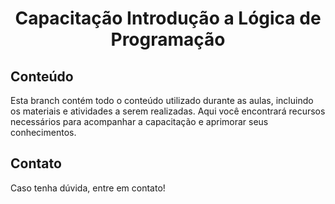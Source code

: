 # <h1 align="center"> Capacitação Introdução a Lógica de Programação </h1>

## Conteúdo

Esta branch contém todo o conteúdo utilizado durante as aulas, incluindo os materiais e atividades a serem realizadas. Aqui você encontrará recursos necessários para acompanhar a capacitação e aprimorar seus conhecimentos.

## Contato

Caso tenha dúvida, entre em contato!
